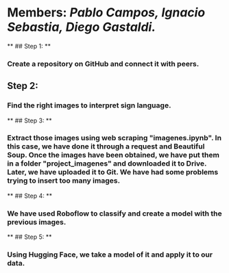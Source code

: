# Members: *Pablo Campos, Ignacio Sebastia, Diego Gastaldi.*

** ## Step 1: **
### Create a repository on GitHub and connect it with peers.
## Step 2: 
### Find the right images to interpret sign language.
** ## Step 3: **
### Extract those images using web scraping "imagenes.ipynb". In this case, we have done it through a request and Beautiful Soup. Once the images have been obtained, we have put them in a folder "project_imagenes" and downloaded it to Drive. Later, we have uploaded it to Git. We have had some problems trying to insert too many images.
** ## Step 4: **
### We have used Roboflow to classify and create a model with the previous images.
** ## Step 5: **
### Using Hugging Face, we take a model of it and apply it to our data.
